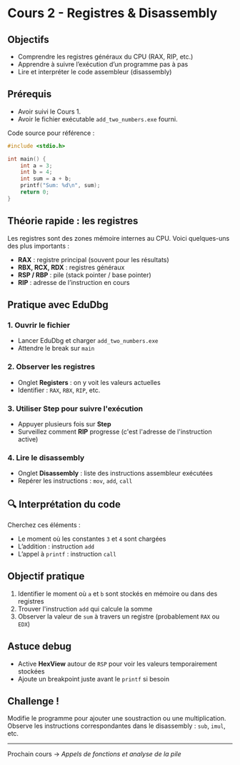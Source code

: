# Cours 2 - Registres & Disassembly

## Objectifs

* Comprendre les registres généraux du CPU (RAX, RIP, etc.)
* Apprendre à suivre l’exécution d’un programme pas à pas
* Lire et interpréter le code assembleur (disassembly)

## Prérequis

* Avoir suivi le Cours 1.
* Avoir le fichier exécutable `add_two_numbers.exe` fourni.

Code source pour référence :

```c
#include <stdio.h>

int main() {
    int a = 3;
    int b = 4;
    int sum = a + b;
    printf("Sum: %d\n", sum);
    return 0;
}
```

## Théorie rapide : les registres

Les registres sont des zones mémoire internes au CPU. Voici quelques-uns des plus importants :

* **RAX** : registre principal (souvent pour les résultats)
* **RBX, RCX, RDX** : registres généraux
* **RSP / RBP** : pile (stack pointer / base pointer)
* **RIP** : adresse de l’instruction en cours

## Pratique avec EduDbg

### 1. Ouvrir le fichier

* Lancer EduDbg et charger `add_two_numbers.exe`
* Attendre le break sur `main`

### 2. Observer les registres

* Onglet **Registers** : on y voit les valeurs actuelles
* Identifier : `RAX`, `RBX`, `RIP`, etc.

### 3. Utiliser **Step** pour suivre l'exécution

* Appuyer plusieurs fois sur **Step**
* Surveillez comment **RIP** progresse (c'est l'adresse de l'instruction active)

### 4. Lire le disassembly

* Onglet **Disassembly** : liste des instructions assembleur exécutées
* Repérer les instructions : `mov`, `add`, `call`

## 🔍 Interprétation du code

Cherchez ces éléments :

* Le moment où les constantes `3` et `4` sont chargées
* L’addition : instruction `add`
* L’appel à `printf` : instruction `call`

## Objectif pratique

1. Identifier le moment où `a` et `b` sont stockés en mémoire ou dans des registres
2. Trouver l'instruction `add` qui calcule la somme
3. Observer la valeur de `sum` à travers un registre (probablement `RAX` ou `EDX`)

## Astuce debug

* Active **HexView** autour de `RSP` pour voir les valeurs temporairement stockées
* Ajoute un breakpoint juste avant le `printf` si besoin

## Challenge !

Modifie le programme pour ajouter une soustraction ou une multiplication.
Observe les instructions correspondantes dans le disassembly : `sub`, `imul`, etc.

---

Prochain cours → *Appels de fonctions et analyse de la pile*